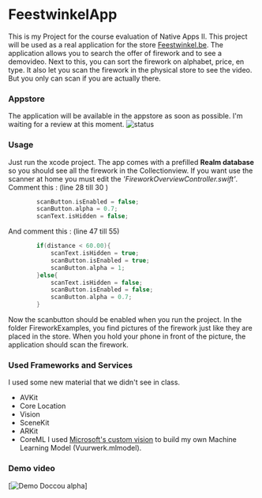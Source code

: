 # FeestwinkelApp
This is my Project for the course evaluation of Native Apps II. This project will be used as a real application for the store [Feestwinkel.be](https://www.feestwinkel.be). The application allows you to search the offer of firework and to see a demovideo. Next to this, you can sort the firework on alphabet, price, en type. It also let you scan the firework in the physical store to see the video. But you only can scan if you are actually there.

### Appstore
The application will be available in the appstore as soon as possible. I'm waiting for a review at this moment.
![status](https://cdn.pbrd.co/images/H0sy7lk.png)

### Usage
Just run the xcode project. The app comes with a prefilled **Realm database** so you should see all the firework in the Collectionview. If you want use the scanner at home you must edit the *'FireworkOverviewController.swift'*. 
Comment this : (line 28 till 30 ) 
```swift
        scanButton.isEnabled = false;
        scanButton.alpha = 0.7;
        scanText.isHidden = false;
```
And comment this : (line 47 till 55)
```swift
        if(distance < 60.00){
            scanText.isHidden = true;
            scanButton.isEnabled = true;
            scanButton.alpha = 1;
        }else{
            scanText.isHidden = false;
            scanButton.isEnabled = false;
            scanButton.alpha = 0.7;
        }
```
Now the scanbutton should be enabled when you run the project. In the folder FireworkExamples, you find pictures of the firework just like they are placed in the store. When you hold your phone in front of the picture, the application should scan the firework.

### Used Frameworks and Services
I used some new material that we didn't see in class. 
* AVKit 
* Core Location
* Vision
* SceneKit
* ARKit
* CoreML
I used [Microsoft's custom vision](https://www.customvision.ai) to build my own Machine Learning Model (Vuurwerk.mlmodel). 

### Demo video
[![Demo Doccou alpha](http://share.gifyoutube.com/KzB6Gb.gif)]
